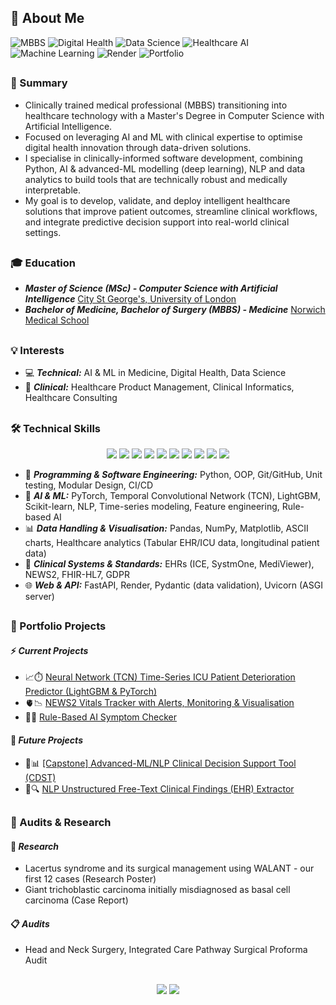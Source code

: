 ## 👤 About Me

![MBBS](https://img.shields.io/badge/MBBS-Clinical%20Expert-yellow) 
![Digital Health](https://img.shields.io/badge/Digital%20Health-Clinical%20Data%20%26%20Analytics-red) 
![Data Science](https://img.shields.io/badge/Data%20Science-Pandas%20%26%20NumPy-blue) 
![Healthcare AI](https://img.shields.io/badge/Healthcare%20AI-Predictive%20Models-orange) 
![Machine Learning](https://img.shields.io/badge/Machine%20Learning-Time%20Series%20&%20Neural%20Networks-ff69b4) 
![Render](https://img.shields.io/badge/Deployment-Render-purple)
![Portfolio](https://img.shields.io/badge/Portfolio-Clinician%20Technologist-success)

##
### 📝 Summary
- Clinically trained medical professional (MBBS) transitioning into healthcare technology with a Master's Degree in Computer Science with Artificial Intelligence.
- Focused on leveraging AI and ML with clinical expertise to optimise digital health innovation through data-driven solutions. 
- I specialise in clinically-informed software development, combining Python, AI & advanced-ML modelling (deep learning), NLP and data analytics to build tools that are technically robust and medically interpretable.
- My goal is to develop, validate, and deploy intelligent healthcare solutions that improve patient outcomes, streamline clinical workflows, and integrate predictive decision support into real-world clinical settings. 

##
### 🎓 Education
- **_Master of Science (MSc) - Computer Science with Artificial Intelligence_** [City St George's, University of London](https://www.citystgeorges.ac.uk)
- **_Bachelor of Medicine, Bachelor of Surgery (MBBS) - Medicine_** [Norwich Medical School](https://www.uea.ac.uk/about/norwich-medical-school)
##
### 💡 Interests
- 💻 **_Technical:_** AI & ML in Medicine, Digital Health, Data Science
- 🥼 **_Clinical:_** Healthcare Product Management, Clinical Informatics, Healthcare Consulting
##
### 🛠️ Technical Skills

<p align="center">
  <img src="https://skillicons.dev/icons?i=python" />
  <img src="https://skillicons.dev/icons?i=ai" />
  <img src="https://skillicons.dev/icons?i=pytorch" />
  <img src="https://skillicons.dev/icons?i=sklearn" />
  <img src="https://skillicons.dev/icons?i=git" />
  <img src="https://skillicons.dev/icons?i=github" />
  <img src="https://skillicons.dev/icons?i=fastapi" />
  <img src="https://skillicons.dev/icons?i=vscode" />
  <img src="https://skillicons.dev/icons?i=notion" />
  <img src="https://skillicons.dev/icons?i=heroku" />
</p>

- 💾 **_Programming & Software Engineering:_** Python, OOP, Git/GitHub, Unit testing, Modular Design, CI/CD  
- 🤖 **_AI & ML:_** PyTorch, Temporal Convolutional Network (TCN), LightGBM, Scikit-learn, NLP, Time-series modeling, Feature engineering, Rule-based AI
- 📊 **_Data Handling & Visualisation:_** Pandas, NumPy, Matplotlib, ASCII charts, Healthcare analytics (Tabular EHR/ICU data, longitudinal patient data)
- 🩻 **_Clinical Systems & Standards:_** EHRs (ICE, SystmOne, MediViewer), NEWS2, FHIR-HL7, GDPR
- 🌐 **_Web & API:_** FastAPI, Render, Pydantic (data validation), Uvicorn (ASGI server)
##
### 🚀 Portfolio Projects
#### ⚡️ _Current Projects_
- 📈⏱️ [Neural Network (TCN) Time-Series ICU Patient Deterioration Predictor (LightGBM & PyTorch)](https://github.com/SimonYip22/EWS-Predictive-Dashboard)
- 🫀📉 [NEWS2 Vitals Tracker with Alerts, Monitoring & Visualisation](https://github.com/SimonYip22/Vitals-Tracker-CLI)
- 🧠🤖 [Rule-Based AI Symptom Checker](https://github.com/SimonYip22/AI-Symptom-Checker)
#### 🔮 _Future Projects_
- 🧬📊 [[Capstone] Advanced-ML/NLP Clinical Decision Support Tool (CDST)](https://github.com/SimonYip22/AI-Clinical-Decision-Support-Tool) 
- 📑🔍 [NLP Unstructured Free-Text Clinical Findings (EHR) Extractor](https://github.com/SimonYip22/NLP-Clinical-Notes-Extractor)
##
### 🔬 Audits & Research
#### 📂 _Research_
- Lacertus syndrome and its surgical management using WALANT - our first 12 cases (Research Poster)
- Giant trichoblastic carcinoma initially misdiagnosed as basal cell carcinoma (Case Report)
#### 📋 _Audits_
- Head and Neck Surgery, Integrated Care Pathway Surgical Proforma Audit

##

<p align="center">
  <img src="https://github-readme-streak-stats.herokuapp.com/?user=SimonYip22&theme=radical" />
  <img src="https://github-readme-stats.vercel.app/api/top-langs/?username=SimonYip22&layout=compact&theme=radical" />
</p>

##


<!--
## 🎖️ Featured Projects

### 🫀📉 NEWS2 Vitals Tracker with Alerts, Monitoring & visualisation (CLI & FastAPI)
[GitHub Repo](https://github.com/SimonYip22/Vitals-Tracker-CLI) | [Live API](https://vitals-tracker-cli.onrender.com/docs)

A **Python-based CLI & FastAPI tool** for **multi-patient vitals monitoring**, **real-time NEWS2 scoring**, tiered clinical alerts, and trend visualisation (ASCII & Matplotlib). Designed with **clinically-informed logic**, GDPR-compliant patient management, and longitudinal tracking.  

Supports clinicians in real-time monitoring, reduces risk of missed deterioration, and can integrate into hospital EHRs.

**Highlights:**
- 🏥 Clinically-informed input handling for patient vitals with validation  
- 📊 **Full vitals capture**: BP, HR, RR, Temp, O₂ sats, Level of Consciousness  
- 🚨 Tiered NEWS2 scoring and alerts aligned with **clinical decision thresholds** (Normal → Mild → Moderate → Severe)
- 💻 **Dual interface**: **Command-line tool** + **FastAPI JSON API (live on Render)** 
- ❓ Patient ID anonymisation for GDPR-compliant longitudinal multi-patient tracking
- 🔄 **Continuous Integration (GitHub Actions)** validates API endpoints weekly and on push
- 📈 Portfolio-ready trend visualisation with ASCII charts and **Matplotlib plots**  
- 🧩 Modular architecture supporting **future AI/ML predictive extensions**  

**Workflow Overview:**  

![Vitals Tracker Flowchart](vitals-tracker-flowchart.png)
*Figure 2: CLI & API patient vitals tracking workflow with NEWS2 scoring, alert logic, and trend visualisation.*

**Example Matplotlib Plot:**  

![Vitals Tracker Matplotlib Plot](vitals-tracker-matplotlib.png)
*Figure 3: Dual-axis Matplotlib plot of patient vitals over time with NEWS2 scores. Clinically-informed alerts are highlighted, demonstrating portfolio-ready visualisation and interpretation.*

##

### 🧠🤖 Rule-Based AI Symptom Checker (CLI & FastAPI)
[GitHub Repo](https://github.com/SimonYip22/AI-Symptom-Checker) | [Live API](https://ai-symptom-checker-5rfb.onrender.com)

A **Python-based, rule-driven AI symptom checker** that leverages clinical reasoning to interpret patient-reported symptoms and rank potential conditions. Users can interact via a **command-line interface (CLI)** or a **FastAPI-based JSON API (v2)**, making the tool both scriptable and deployable for web integration.

Unlike generic AI tools, this project encodes **doctor-level clinical reasoning**, where condition-symptom mappings, input normalisation and formula-weighted scoring reflect real-world clinical prioritisation.

**Highlights:**
- 🏥 Clinically-informed input handling for lay-language symptoms  
- ⚖️ Rule-based inference with **formula-weighted scoring** ensuring interpretable, relevant outputs  
- 💻 **Dual interface**: **Command-line tool** + **FastAPI JSON API (live on Render)**  
- 🔄 **Continuous Integration (GitHub Actions)** validates API endpoints weekly and on push  
- 🧩 Modular architecture, future-ready for **ML/NLP integration and frontend expansion**  

**Workflow Overview:**  

![Symptom Checker Flowchart](symptom-checker-flowchart.png)  
*Figure 1: Rule-based AI symptom checker workflow showing symptom input, weighted scoring, and top condition output with advice.*

---
-->
